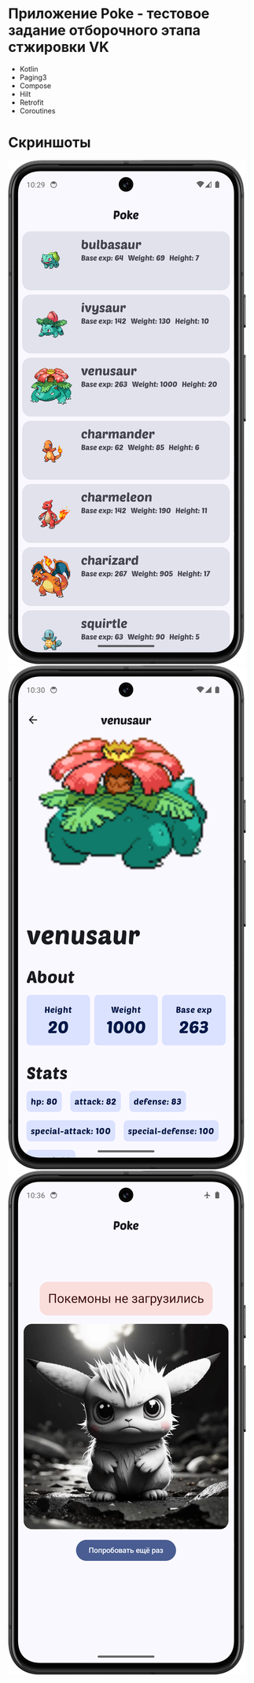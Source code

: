 # Приложение Poke - тестовое задание отборочного этапа стжировки VK

- Kotlin
- Paging3
- Compose
- Hilt
- Retrofit
- Coroutines

# Скриншоты
![](screens/main.png)
![](screens/detail.png)
![](screens/not_load.png)